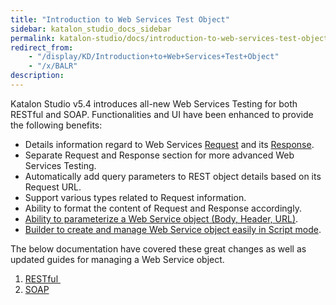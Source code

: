 ```yaml
---
title: "Introduction to Web Services Test Object" 
sidebar: katalon_studio_docs_sidebar
permalink: katalon-studio/docs/introduction-to-web-services-test-object.html 
redirect_from:
    - "/display/KD/Introduction+to+Web+Services+Test+Object"
    - "/x/BALR"
description: 
---
```

Katalon Studio v5.4 introduces all-new Web Services Testing for both RESTful and SOAP. Functionalities and UI have been enhanced to provide the following benefits:

*   Details information regard to Web Services [Request](/display/KD/Request) and its [Response](/display/KD/Response).
*   Separate Request and Response section for more advanced Web Services Testing.
*   Automatically add query parameters to REST object details based on its Request URL.
*   Support various types related to Request information.
*   Ability to format the content of Request and Response accordingly.
*   [Ability to parameterize a Web Service object (Body, Header, URL)](/display/KD/Parameterize+a+Web+Service+object).
*   [Builder to create and manage Web Service object easily in Script mode](/display/KD/Web+Services+Builder).

The below documentation have covered these great changes as well as updated guides for managing a Web Service object.

1.  [RESTful ](/pages/viewpage.action?pageId=13697545)
2.  [SOAP](/pages/viewpage.action?pageId=13697583)